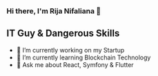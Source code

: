 ### Hi there, I'm Rija Nifaliana 👋
## IT Guy & Dangerous Skills

- 🔭 I’m currently working on my Startup
- 🌱 I’m currently learning Blockchain Technology
- 💬 Ask me about React, Symfony & Flutter
